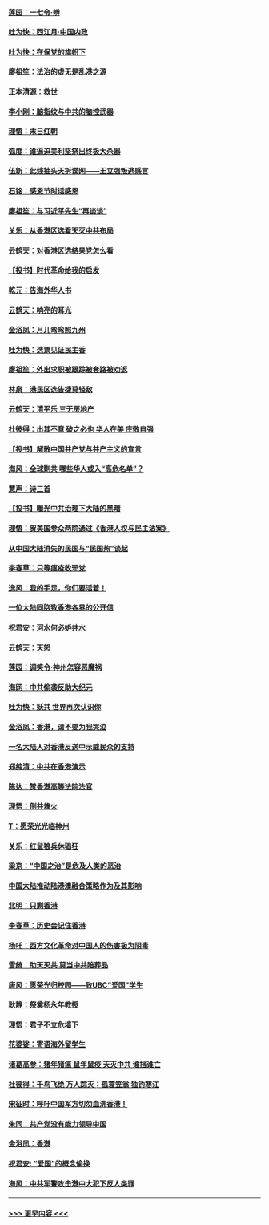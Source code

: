 #### [莲园：一七令‧辨](../pages/nsc993/n11692558.md?t=12012001) 
#### [吐为快：西江月·中国内政](../pages/nsc993/n11692071.md?t=12012001) 
#### [吐为快：在保党的旗帜下](../pages/nsc993/n11691188.md?t=12012001) 
#### [廖祖笙：法治的虚无是乱港之源](../pages/nsc993/n11690605.md?t=12012001) 
#### [正本清源：救世](../pages/nsc993/n11689134.md?t=12012001) 
#### [李小刚：脑指纹与中共的脑控武器](../pages/nsc993/n11688900.md?t=12012001) 
#### [理悟：末日红朝](../pages/nsc993/n11688829.md?t=12012001) 
#### [弧度：谁逼迫美利坚祭出终极大杀器](../pages/nsc993/n11688735.md?t=12012001) 
#### [伍新：此线抽头天拆谍网——王立强叛逃感言](../pages/nsc993/n11687981.md?t=12012001) 
#### [石铭：感恩节时话感恩](../pages/nsc993/n11687568.md?t=12012001) 
#### [廖祖笙：与习近平先生“再谈谈”](../pages/nsc993/n11687005.md?t=12012001) 
#### [关乐：从香港区选看天灭中共布局](../pages/nsc993/n11686647.md?t=12012001) 
#### [云鹤天：对香港区选结果党怎么看](../pages/nsc993/n11686216.md?t=12012001) 
#### [【投书】时代革命给我的启发](../pages/nsc993/n11684287.md?t=12012001) 
#### [乾元：告海外华人书](../pages/nsc993/n11684044.md?t=12012001) 
#### [云鹤天：响亮的耳光](../pages/nsc993/n11684254.md?t=12012001) 
#### [金浴凤：月儿弯弯照九州](../pages/nsc993/n11684231.md?t=12012001) 
#### [吐为快：选票见证民主香](../pages/nsc993/n11684206.md?t=12012001) 
#### [廖祖笙：外出求职被跟踪被套路被劝返](../pages/nsc993/n11683874.md?t=12012001) 
#### [林泉：港民区选告捷莫轻敌](../pages/nsc993/n11683930.md?t=12012001) 
#### [云鹤天：清平乐 三无房地产](../pages/nsc993/n11681521.md?t=12012001) 
#### [杜彼得：出其不意 破之必也 华人在美 庄敬自强](../pages/nsc993/n11679554.md?t=12012001) 
#### [【投书】解散中国共产党与共产主义的宣言](../pages/nsc993/n11679177.md?t=12012001) 
#### [海风：全球剿共 哪些华人或入“高危名单”？](../pages/nsc993/n11678617.md?t=12012001) 
#### [慧声：诗三首](../pages/nsc993/n11678848.md?t=12012001) 
#### [【投书】曝光中共治理下大陆的黑暗](../pages/nsc993/n11678674.md?t=12012001) 
#### [理悟：贺美国参众两院通过《香港人权与民主法案》](../pages/nsc993/n11678104.md?t=12012001) 
#### [从中国大陆消失的民国与“民国热”谈起](../pages/nsc993/n11678075.md?t=12012001) 
#### [李春草：只等瘟疫收邪党](../pages/nsc993/n11677308.md?t=12012001) 
#### [逸风：我的手足，你们要活着！](../pages/nsc993/n11676352.md?t=12012001) 
#### [一位大陆同胞致香港各界的公开信](../pages/nsc993/n11675761.md?t=12012001) 
#### [祝君安：河水何必妒井水](../pages/nsc993/n11675746.md?t=12012001) 
#### [云鹤天：天怒](../pages/nsc993/n11675718.md?t=12012001) 
#### [莲园：调笑令‧神州怎容恶魔祸](../pages/nsc993/n11675648.md?t=12012001) 
#### [海网：中共偷袭反助大纪元](../pages/nsc993/n11673515.md?t=12012001) 
#### [吐为快：妖共 世界再次认识你](../pages/nsc993/n11673506.md?t=12012001) 
#### [金浴凤：香港，请不要为我哭泣](../pages/nsc993/n11673248.md?t=12012001) 
#### [一名大陆人对香港反送中示威民众的支持](../pages/nsc993/n11672615.md?t=12012001) 
#### [郑纯清：中共在香港演示](../pages/nsc993/n11670539.md?t=12012001) 
#### [陈达：赞香港高等法院法官](../pages/nsc993/n11669542.md?t=12012001) 
#### [理悟：倒共烽火](../pages/nsc993/n11668844.md?t=12012001) 
#### [T：愿荣光光临神州](../pages/nsc993/n11668421.md?t=12012001) 
#### [关乐：红鼠狼兵休猖狂](../pages/nsc993/n11668378.md?t=12012001) 
#### [梁京：“中国之治”是危及人类的恶治](../pages/nsc993/n11668328.md?t=12012001) 
#### [中国大陆推动陆港澳融合策略作为及其影响](../pages/nsc993/n11668157.md?t=12012001) 
#### [北明：只剩香港](../pages/nsc993/n11668002.md?t=12012001) 
#### [李春草：历史会记住香港](../pages/nsc993/n11667927.md?t=12012001) 
#### [杨吒：西方文化革命对中国人的伤害极为阴毒](../pages/nsc993/n11664521.md?t=12012001) 
#### [雪绮：助天灭共 莫当中共陪葬品](../pages/nsc993/n11662650.md?t=12012001) 
#### [唐风：愿荣光归校园——致UBC“爱国”学生](../pages/nsc993/n11662194.md?t=12012001) 
#### [耿静：祭奠杨永年教授](../pages/nsc993/n11662514.md?t=12012001) 
#### [理悟：君子不立危墙下](../pages/nsc993/n11662172.md?t=12012001) 
#### [花婆娑：寄语海外留学生](../pages/nsc993/n11662121.md?t=12012001) 
#### [诸葛高参：猪年猪瘟 鼠年鼠疫 天灭中共 谁挡谁亡](../pages/nsc993/n11661980.md?t=12012001) 
#### [杜彼得：千鸟飞绝 万人踪灭；孤蓑笠翁 独钓寒江](../pages/nsc993/n11661170.md?t=12012001) 
#### [宋征时：呼吁中国军方切勿血洗香港！](../pages/nsc993/n11415318.md?t=12012001) 
#### [朱同：共产党没有能力领导中国](../pages/nsc993/n11660421.md?t=12012001) 
#### [金浴凤：香港](../pages/nsc993/n11660419.md?t=12012001) 
#### [祝君安: “爱国”的概念偷换](../pages/nsc993/n11659706.md?t=12012001) 
#### [海风：中共军警攻击港中大犯下反人类罪](../pages/nsc993/n11659632.md?t=12012001) 

----
#### [ >>> 更早内容 <<< ](../indexes/nsc993-earlier.md)
